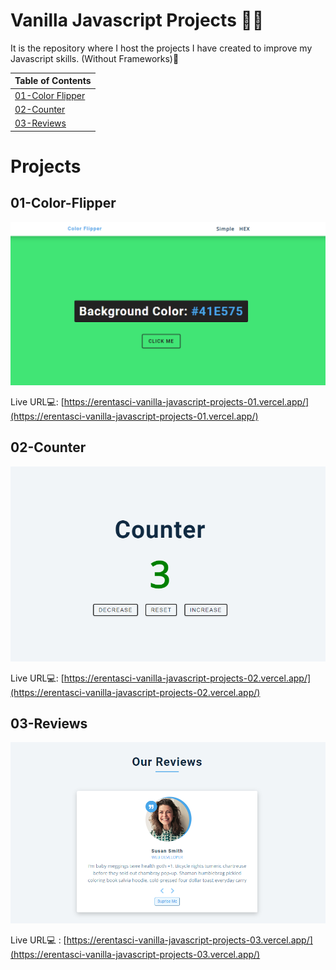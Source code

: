 # Vanilla Javascript Projects 🤩🥳 

It is the repository where I host the projects I have created to improve my Javascript skills. (Without Frameworks)👾


| Table of Contents                          |
| ------------------------------------------ |
| [01-Color Flipper](#01-color-flipper)      |
| [02-Counter](#02-counter)                  |
| [03-Reviews](#03-reviews)                  |



# Projects 

## 01-Color-Flipper
![screenshot](./01-color-flipper/screenshot.png)

Live URL💻: [https://erentasci-vanilla-javascript-projects-01.vercel.app/](https://erentasci-vanilla-javascript-projects-01.vercel.app/)


## 02-Counter 
![screenshot](./02-counter/img/screenshot.png)

Live URL💻: [https://erentasci-vanilla-javascript-projects-02.vercel.app/](https://erentasci-vanilla-javascript-projects-02.vercel.app/)


## 03-Reviews
![screenshot](./03-reviews/img/screenshot.png)

Live URL💻 : [https://erentasci-vanilla-javascript-projects-03.vercel.app/](https://erentasci-vanilla-javascript-projects-03.vercel.app/)
